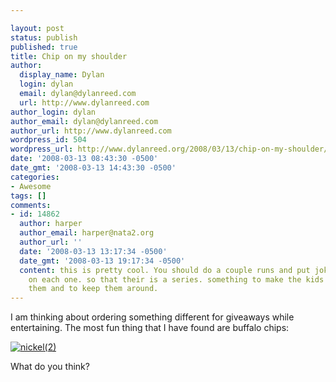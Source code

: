 ```yaml
---

layout: post
status: publish
published: true
title: Chip on my shoulder
author:
  display_name: Dylan
  login: dylan
  email: dylan@dylanreed.com
  url: http://www.dylanreed.com
author_login: dylan
author_email: dylan@dylanreed.com
author_url: http://www.dylanreed.com
wordpress_id: 504
wordpress_url: http://www.dylanreed.org/2008/03/13/chip-on-my-shoulder/
date: '2008-03-13 08:43:30 -0500'
date_gmt: '2008-03-13 14:43:30 -0500'
categories:
- Awesome
tags: []
comments:
- id: 14862
  author: harper
  author_email: harper@nata2.org
  author_url: ''
  date: '2008-03-13 13:17:34 -0500'
  date_gmt: '2008-03-13 19:17:34 -0500'
  content: this is pretty cool. You should do a couple runs and put jokes or something
    on each one. so that their is a series. something to make the kids want more of
    them and to keep them around.
---
```


I am thinking about ordering something different for giveaways while entertaining. The most fun thing that I have found are buffalo chips:  

[![nickel(2)][1]][2]

   [1]: http://www.dylanreed.org/wp-content/uploads/2008/03/nickel2-thumb.jpg
   [2]: http://www.dylanreed.org/wp-content/uploads/2008/03/nickel2.jpg

What do you think?

